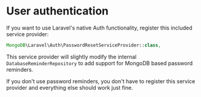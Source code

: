User authentication
==================

If you want to use Laravel's native Auth functionality, register this included service provider:

```php
MongoDB\Laravel\Auth\PasswordResetServiceProvider::class,
```

This service provider will slightly modify the internal `DatabaseReminderRepository` to add support for MongoDB based password reminders.

If you don't use password reminders, you don't have to register this service provider and everything else should work just fine.



